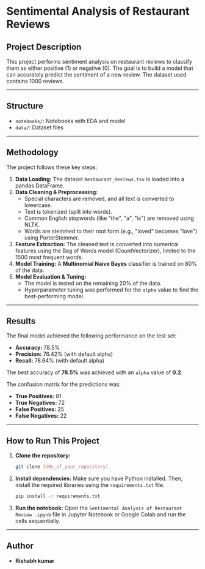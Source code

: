 # Sentimental Analysis of Restaurant Reviews

## Project Description
This project performs sentiment analysis on restaurant reviews to classify them as either positive (1) or negative (0). The goal is to build a model that can accurately predict the sentiment of a new review. The dataset used contains 1000 reviews.

---

## Structure
- `notebooks/`: Notebooks with EDA and model
- `data/`: Dataset files

---

## Methodology
The project follows these key steps:
1.  **Data Loading:** The dataset `Restaurant_Reviews.tsv` is loaded into a pandas DataFrame.
2.  **Data Cleaning & Preprocessing:**
    * Special characters are removed, and all text is converted to lowercase.
    * Text is tokenized (split into words).
    * Common English stopwords (like "the", "a", "is") are removed using NLTK.
    * Words are stemmed to their root form (e.g., "loved" becomes "love") using PorterStemmer.
3.  **Feature Extraction:** The cleaned text is converted into numerical features using the Bag of Words model (CountVectorizer), limited to the 1500 most frequent words.
4.  **Model Training:** A **Multinomial Naive Bayes** classifier is trained on 80% of the data.
5.  **Model Evaluation & Tuning:**
    * The model is tested on the remaining 20% of the data.
    * Hyperparameter tuning was performed for the `alpha` value to find the best-performing model.

---

## Results
The final model achieved the following performance on the test set:
* **Accuracy:** 78.5%
* **Precision:** 76.42% (with default alpha)
* **Recall:** 78.64% (with default alpha)

The best accuracy of **78.5%** was achieved with an `alpha` value of **0.2**.

The confusion matrix for the predictions was:
* **True Positives:** 81
* **True Negatives:** 72
* **False Positives:** 25
* **False Negatives:** 22

---

## How to Run This Project
1.  **Clone the repository:**
    ```bash
    git clone [URL_of_your_repository]
    ```
2.  **Install dependencies:**
    Make sure you have Python installed. Then, install the required libraries using the `requirements.txt` file.
    ```bash
    pip install -r requirements.txt
    ```
3.  **Run the notebook:**
    Open the `Sentimental Analysis of Restaurant Review .ipynb` file in Jupyter Notebook or Google Colab and run the cells sequentially.

---

## Author
* **Rishabh kumar**
